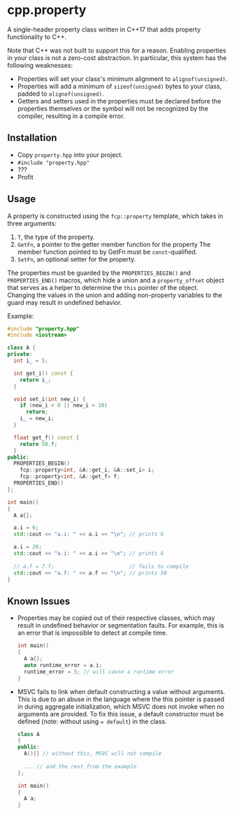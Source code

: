 # cpp.property

A single-header property class written in C++17 that adds property functionality
to C++.

Note that C++ was not built to support this for a reason. Enabling properties in
your class is not a zero-cost abstraction. In particular, this system has the
following weaknesses:
* Properties will set your class's minimum alignment to `alignof(unsigned)`.
* Properties will add a minimum of `sizeof(unsigned)` bytes to your class, 
  padded to `alignof(unsigned)`.
* Getters and setters used in the properties must be declared before the 
  properties themselves or the symbol will not be recognized by the compiler,
  resulting in a compile error.

## Installation
* Copy `property.hpp` into your project.
* `#include "property.hpp"`
* ???
* Profit

## Usage
A property is constructed using the `fcp::property` template, which takes in
three arguments:
1. `T`, the type of the property.
2. `GetFn`, a pointer to the getter member function for the property
   The member function pointed to by GetFn must be `const`-qualified.
3. `SetFn`, an optional setter for the property.

The properties must be guarded by the `PROPERTIES_BEGIN()` and 
`PROPERTIES_END()` macros, which hide a union and a `property_offset` object 
that serves as a helper to determine the `this` pointer of the object. 
Changing the values in the union and adding non-property variables to the 
guard may result in undefined behavior.

Example:
```cpp
#include "property.hpp"
#include <iostream>

class A {
private:
  int i_ = 5;

  int get_i() const {
    return i_;
  }

  void set_i(int new_i) {
    if (new_i < 0 || new_i > 10)
      return;
    i_ = new_i;
  }

  float get_f() const {
    return 50.f;
  }
public:
  PROPERTIES_BEGIN()
    fcp::property<int, &A::get_i, &A::set_i> i;
    fcp::property<int, &A::get_f> f;
  PROPERTIES_END()
};

int main()
{
  A a{};

  a.i = 6;
  std::cout << "a.i: " << a.i << "\n"; // prints 6

  a.i = 20;
  std::cout << "a.i: " << a.i << "\n"; // prints 6
  
  // a.f = 7.f;                        // fails to compile
  std::cout << "a.f: " << a.f << "\n"; // prints 50
}
```

## Known Issues
* Properties may be copied out of their respective classes, which may result in
  undefined behavior or segmentation faults. For example, this is an error that
  is impossible to detect at compile time.
  ```cpp
  int main()
  {
    A a{};
    auto runtime_error = a.i; 
    runtime_error = 5; // will cause a runtime error
  }
  ```

* MSVC fails to link when default constructing a value without arguments.
  This is due to an abuse in the language where the this pointer is passed in
  during aggregate initialization, which MSVC does not invoke when no arguments
  are provided. To fix this issue, a default constructor must be defined (note:
  without using `= default`) in the class.

  ```cpp
  class A
  {
  public:
    A(){} // without this, MSVC will not compile
    
    ... // and the rest from the example
  };
  
  int main()
  {
    A a;
  }
  ```
